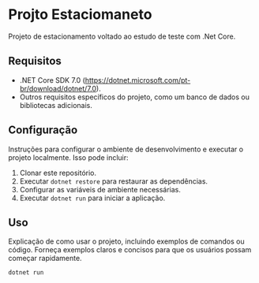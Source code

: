 # Projto Estaciomaneto

Projeto de estacionamento voltado ao estudo de teste com .Net Core.

## Requisitos

- .NET Core SDK 7.0  (https://dotnet.microsoft.com/pt-br/download/dotnet/7.0).
- Outros requisitos específicos do projeto, como um banco de dados ou bibliotecas adicionais.

## Configuração

Instruções para configurar o ambiente de desenvolvimento e executar o projeto localmente. Isso pode incluir:

1. Clonar este repositório.
2. Executar `dotnet restore` para restaurar as dependências.
3. Configurar as variáveis de ambiente necessárias.
4. Executar `dotnet run` para iniciar a aplicação.

## Uso

Explicação de como usar o projeto, incluindo exemplos de comandos ou código. Forneça exemplos claros e concisos para que os usuários possam começar rapidamente.

```bash
dotnet run
